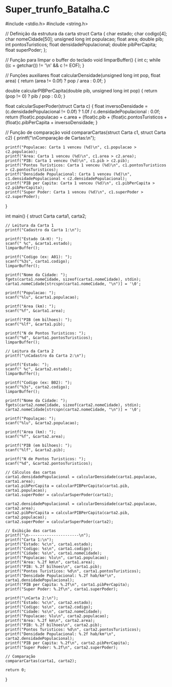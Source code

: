 ﻿# Super_trunfo_Batalha.C
#include <stdio.h>
#include <string.h>

// Definição da estrutura da carta
struct Carta {
    char estado;
    char codigo[4];
    char nomeCidade[50];
    unsigned long int populacao;
    float area;
    double pib;
    int pontosTuristicos;
    float densidadePopulacional;
    double pibPerCapita;
    float superPoder;
};

// Função para limpar o buffer do teclado
void limparBuffer() {
    int c;
    while ((c = getchar()) != '\n' && c != EOF);
}

// Funções auxiliares
float calcularDensidade(unsigned long int pop, float area) {
    return (area != 0.0f) ? pop / area : 0.0f;
}

double calcularPIBPerCapita(double pib, unsigned long int pop) {
    return (pop != 0) ? pib / pop : 0.0;
}

float calcularSuperPoder(struct Carta c) {
    float inversoDensidade = (c.densidadePopulacional != 0.0f) ? 1.0f / c.densidadePopulacional : 0.0f;
    return (float)c.populacao + c.area + (float)c.pib + (float)c.pontosTuristicos + (float)c.pibPerCapita + inversoDensidade;
}

// Função de comparação
void compararCartas(struct Carta c1, struct Carta c2) {
    printf("\nComparação de Cartas:\n");

    printf("Populacao: Carta 1 venceu (%d)\n", c1.populacao > c2.populacao);
    printf("Area: Carta 1 venceu (%d)\n", c1.area > c2.area);
    printf("PIB: Carta 1 venceu (%d)\n", c1.pib > c2.pib);
    printf("Pontos Turísticos: Carta 1 venceu (%d)\n", c1.pontosTuristicos > c2.pontosTuristicos);
    printf("Densidade Populacional: Carta 1 venceu (%d)\n", c1.densidadePopulacional < c2.densidadePopulacional);
    printf("PIB per Capita: Carta 1 venceu (%d)\n", c1.pibPerCapita > c2.pibPerCapita);
    printf("Super Poder: Carta 1 venceu (%d)\n", c1.superPoder > c2.superPoder);
}

int main() {
    struct Carta carta1, carta2;

    // Leitura da Carta 1
    printf("Cadastro da Carta 1:\n");

    printf("Estado (A-H): ");
    scanf(" %c", &carta1.estado);
    limparBuffer();

    printf("Codigo (ex: A01): ");
    scanf("%3s", carta1.codigo);
    limparBuffer();

    printf("Nome da Cidade: ");
    fgets(carta1.nomeCidade, sizeof(carta1.nomeCidade), stdin);
    carta1.nomeCidade[strcspn(carta1.nomeCidade, "\n")] = '\0';

    printf("Populacao: ");
    scanf("%lu", &carta1.populacao);

    printf("Area (km): ");
    scanf("%f", &carta1.area);

    printf("PIB (em bilhoes): ");
    scanf("%lf", &carta1.pib);

    printf("N de Pontos Turisticos: ");
    scanf("%d", &carta1.pontosTuristicos);
    limparBuffer();

    // Leitura da Carta 2
    printf("\nCadastro da Carta 2:\n");

    printf("Estado: ");
    scanf(" %c", &carta2.estado);
    limparBuffer();

    printf("Codigo (ex: B02): ");
    scanf("%3s", carta2.codigo);
    limparBuffer();

    printf("Nome da Cidade: ");
    fgets(carta2.nomeCidade, sizeof(carta2.nomeCidade), stdin);
    carta2.nomeCidade[strcspn(carta2.nomeCidade, "\n")] = '\0';

    printf("Populaçao: ");
    scanf("%lu", &carta2.populacao);

    printf("Area (km): ");
    scanf("%f", &carta2.area);

    printf("PIB (em bilhoes): ");
    scanf("%lf", &carta2.pib);

    printf("N de Pontos Turisticos: ");
    scanf("%d", &carta2.pontosTuristicos);

    // Cálculos das cartas
    carta1.densidadePopulacional = calcularDensidade(carta1.populacao, carta1.area);
    carta1.pibPerCapita = calcularPIBPerCapita(carta1.pib, carta1.populacao);
    carta1.superPoder = calcularSuperPoder(carta1);

    carta2.densidadePopulacional = calcularDensidade(carta2.populacao, carta2.area);
    carta2.pibPerCapita = calcularPIBPerCapita(carta2.pib, carta2.populacao);
    carta2.superPoder = calcularSuperPoder(carta2);

    // Exibição das cartas
    printf("\n----------------------\n");
    printf("Carta 1:\n");
    printf("Estado: %c\n", carta1.estado);
    printf("Codigo: %s\n", carta1.codigo);
    printf("Cidade: %s\n", carta1.nomeCidade);
    printf("Populacao: %lu\n", carta1.populacao);
    printf("Area: %.2f km\n", carta1.area);
    printf("PIB: %.2f bilhoes\n", carta1.pib);
    printf("Pontos Turisticos: %d\n", carta1.pontosTuristicos);
    printf("Densidade Populacional: %.2f hab/km²\n", carta1.densidadePopulacional);
    printf("PIB per Capita: %.2f\n", carta1.pibPerCapita);
    printf("Super Poder: %.2f\n", carta1.superPoder);

    printf("\nCarta 2:\n");
    printf("Estado: %c\n", carta2.estado);
    printf("Codigo: %s\n", carta2.codigo);
    printf("Cidade: %s\n", carta2.nomeCidade);
    printf("Populacao: %lu\n", carta2.populacao);
    printf("Area: %.2f km\n", carta2.area);
    printf("PIB: %.2f bilhoes\n", carta2.pib);
    printf("Pontos Turisticos: %d\n", carta2.pontosTuristicos);
    printf("Densidade Populacional: %.2f hab/km²\n", carta2.densidadePopulacional);
    printf("PIB per Capita: %.2f\n", carta2.pibPerCapita);
    printf("Super Poder: %.2f\n", carta2.superPoder);

    // Comparação
    compararCartas(carta1, carta2);

    return 0;
}
